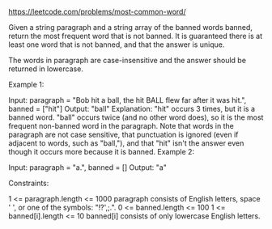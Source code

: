 https://leetcode.com/problems/most-common-word/

Given a string paragraph and a string array of the banned words banned, return the most frequent word that is not banned. It is guaranteed there is at least one word that is not banned, and that the answer is unique.

The words in paragraph are case-insensitive and the answer should be returned in lowercase.

 

Example 1:

Input: paragraph = "Bob hit a ball, the hit BALL flew far after it was hit.", banned = ["hit"]
Output: "ball"
Explanation: 
"hit" occurs 3 times, but it is a banned word.
"ball" occurs twice (and no other word does), so it is the most frequent non-banned word in the paragraph. 
Note that words in the paragraph are not case sensitive,
that punctuation is ignored (even if adjacent to words, such as "ball,"), 
and that "hit" isn't the answer even though it occurs more because it is banned.
Example 2:

Input: paragraph = "a.", banned = []
Output: "a"
 

Constraints:

1 <= paragraph.length <= 1000
paragraph consists of English letters, space ' ', or one of the symbols: "!?',;.".
0 <= banned.length <= 100
1 <= banned[i].length <= 10
banned[i] consists of only lowercase English letters.
